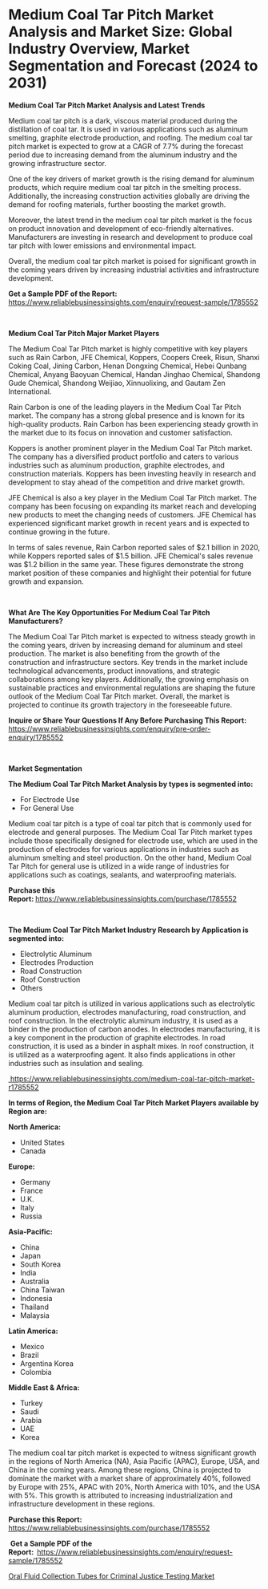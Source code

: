 <p><h1>Medium Coal Tar Pitch Market Analysis and Market Size: Global Industry Overview, Market Segmentation and Forecast (2024 to 2031)</h1></p><p><strong>Medium Coal Tar Pitch Market Analysis and Latest Trends</strong></p>
<p><p>Medium coal tar pitch is a dark, viscous material produced during the distillation of coal tar. It is used in various applications such as aluminum smelting, graphite electrode production, and roofing. The medium coal tar pitch market is expected to grow at a CAGR of 7.7% during the forecast period due to increasing demand from the aluminum industry and the growing infrastructure sector.</p><p>One of the key drivers of market growth is the rising demand for aluminum products, which require medium coal tar pitch in the smelting process. Additionally, the increasing construction activities globally are driving the demand for roofing materials, further boosting the market growth.</p><p>Moreover, the latest trend in the medium coal tar pitch market is the focus on product innovation and development of eco-friendly alternatives. Manufacturers are investing in research and development to produce coal tar pitch with lower emissions and environmental impact.</p><p>Overall, the medium coal tar pitch market is poised for significant growth in the coming years driven by increasing industrial activities and infrastructure development.</p></p>
<p><strong>Get a Sample PDF of the Report:&nbsp;</strong> <a href="https://www.reliablebusinessinsights.com/enquiry/request-sample/1785552">https://www.reliablebusinessinsights.com/enquiry/request-sample/1785552</a></p>
<p>&nbsp;</p>
<p><strong>Medium Coal Tar Pitch Major Market Players</strong></p>
<p><p>The Medium Coal Tar Pitch market is highly competitive with key players such as Rain Carbon, JFE Chemical, Koppers, Coopers Creek, Risun, Shanxi Coking Coal, Jining Carbon, Henan Dongxing Chemical, Hebei Qunbang Chemical, Anyang Baoyuan Chemical, Handan Jinghao Chemical, Shandong Gude Chemical, Shandong Weijiao, Xinnuolixing, and Gautam Zen International.</p><p>Rain Carbon is one of the leading players in the Medium Coal Tar Pitch market. The company has a strong global presence and is known for its high-quality products. Rain Carbon has been experiencing steady growth in the market due to its focus on innovation and customer satisfaction.</p><p>Koppers is another prominent player in the Medium Coal Tar Pitch market. The company has a diversified product portfolio and caters to various industries such as aluminum production, graphite electrodes, and construction materials. Koppers has been investing heavily in research and development to stay ahead of the competition and drive market growth.</p><p>JFE Chemical is also a key player in the Medium Coal Tar Pitch market. The company has been focusing on expanding its market reach and developing new products to meet the changing needs of customers. JFE Chemical has experienced significant market growth in recent years and is expected to continue growing in the future.</p><p>In terms of sales revenue, Rain Carbon reported sales of $2.1 billion in 2020, while Koppers reported sales of $1.5 billion. JFE Chemical's sales revenue was $1.2 billion in the same year. These figures demonstrate the strong market position of these companies and highlight their potential for future growth and expansion.</p></p>
<p>&nbsp;</p>
<p><strong>What Are The Key Opportunities For Medium Coal Tar Pitch Manufacturers?</strong></p>
<p><p>The Medium Coal Tar Pitch market is expected to witness steady growth in the coming years, driven by increasing demand for aluminum and steel production. The market is also benefiting from the growth of the construction and infrastructure sectors. Key trends in the market include technological advancements, product innovations, and strategic collaborations among key players. Additionally, the growing emphasis on sustainable practices and environmental regulations are shaping the future outlook of the Medium Coal Tar Pitch market. Overall, the market is projected to continue its growth trajectory in the foreseeable future.</p></p>
<p><strong>Inquire or Share Your Questions If Any Before Purchasing This Report:</strong> <a href="https://www.reliablebusinessinsights.com/enquiry/pre-order-enquiry/1785552">https://www.reliablebusinessinsights.com/enquiry/pre-order-enquiry/1785552</a></p>
<p>&nbsp;</p>
<p><strong>Market Segmentation</strong></p>
<p><strong>The Medium Coal Tar Pitch Market Analysis by types is segmented into:</strong></p>
<p><ul><li>For Electrode Use</li><li>For General Use</li></ul></p>
<p><p>Medium coal tar pitch is a type of coal tar pitch that is commonly used for electrode and general purposes. The Medium Coal Tar Pitch market types include those specifically designed for electrode use, which are used in the production of electrodes for various applications in industries such as aluminum smelting and steel production. On the other hand, Medium Coal Tar Pitch for general use is utilized in a wide range of industries for applications such as coatings, sealants, and waterproofing materials.</p></p>
<p><strong>Purchase this Report:&nbsp;</strong><a href="https://www.reliablebusinessinsights.com/purchase/1785552">https://www.reliablebusinessinsights.com/purchase/1785552</a></p>
<p>&nbsp;</p>
<p><strong>The Medium Coal Tar Pitch Market Industry Research by Application is segmented into:</strong></p>
<p><ul><li>Electrolytic Aluminum</li><li>Electrodes Production</li><li>Road Construction</li><li>Roof Construction</li><li>Others</li></ul></p>
<p><p>Medium coal tar pitch is utilized in various applications such as electrolytic aluminum production, electrodes manufacturing, road construction, and roof construction. In the electrolytic aluminum industry, it is used as a binder in the production of carbon anodes. In electrodes manufacturing, it is a key component in the production of graphite electrodes. In road construction, it is used as a binder in asphalt mixes. In roof construction, it is utilized as a waterproofing agent. It also finds applications in other industries such as insulation and sealing.</p></p>
<p><a href="https://www.reliablebusinessinsights.com/medium-coal-tar-pitch-market-r1785552">&nbsp;https://www.reliablebusinessinsights.com/medium-coal-tar-pitch-market-r1785552</a></p>
<p><strong>In terms of Region, the Medium Coal Tar Pitch Market Players available by Region are:</strong></p>
<p>
    <p> <strong> North America: </strong>
        <ul>
            <li>United States</li>
            <li>Canada</li>
        </ul>
        </p> 
    <p> <strong> Europe: </strong>
        <ul>
            <li>Germany</li>
            <li>France</li>
            <li>U.K.</li>
            <li>Italy</li>
            <li>Russia</li>
        </ul>
        </p> 
    <p> <strong> Asia-Pacific: </strong>
        <ul>
            <li>China</li>
            <li>Japan</li>
            <li>South Korea</li>
            <li>India</li>
            <li>Australia</li>
            <li>China Taiwan</li>
            <li>Indonesia</li>
            <li>Thailand</li>
            <li>Malaysia</li>
        </ul>
        </p> 
    <p> <strong> Latin America: </strong>
        <ul>
            <li>Mexico</li>
            <li>Brazil</li>
            <li>Argentina Korea</li>
            <li>Colombia</li>
        </ul>
        </p> 
    <p> <strong> Middle East & Africa: </strong>
        <ul>
            <li>Turkey</li>
            <li>Saudi</li>
            <li>Arabia</li>
            <li>UAE</li>
            <li>Korea</li>
        </ul>
    </p>
    </p>
<p><p>The medium coal tar pitch market is expected to witness significant growth in the regions of North America (NA), Asia Pacific (APAC), Europe, USA, and China in the coming years. Among these regions, China is projected to dominate the market with a market share of approximately 40%, followed by Europe with 25%, APAC with 20%, North America with 10%, and the USA with 5%. This growth is attributed to increasing industrialization and infrastructure development in these regions.</p></p>
<p><strong>Purchase this Report: </strong><a href="https://www.reliablebusinessinsights.com/purchase/1785552">https://www.reliablebusinessinsights.com/purchase/1785552</a></p>
<p>&nbsp;<strong>Get a Sample PDF of the Report:&nbsp;&nbsp;</strong><a href="https://www.reliablebusinessinsights.com/enquiry/request-sample/1785552">https://www.reliablebusinessinsights.com/enquiry/request-sample/1785552</a></p>
<p><strong></strong></p>
<p><p><a href="https://github.com/zgoumtuo18/Market-Research-Report-List-1/blob/main/oral-fluid-collection-tubes-for-criminal-justice-testing-market.md">Oral Fluid Collection Tubes for Criminal Justice Testing Market</a></p></p>